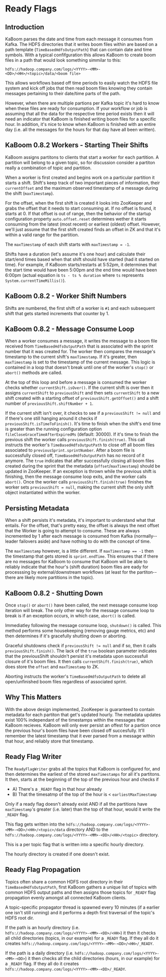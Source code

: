 # Ready Flags

## Introduction

KaBoom parses the date and time from each message it consumes from Kafka.  The HDFS directories that it writes boom files within are based on a path template (`TimeBasedHdfsOutputPath`) that can contain date and time symbols.  With a typical confifguration this allows KaBoom to create boom files in a path that would look something simmilar to this:

`hdfs://hadoop.company.com/logs/<YYYY>-<MM>-<DD>/<HH>/<topic>/data/<boom file>`

This allows workflows based off time periods to easily watch the HDFS file system and kick off jobs that then read boom files knowing they contain messages pertaining to their date/time parts of the path.

However, when there are multiple partions per Kafka topic it's hard to know when these files are ready for consumption.  If your workflow or job is assuming that all the data for the respective time period exists then it will need an indicator that KaBoom is finished writing boom files for a specific hour.   In addition, it's nice to know when KaBoom is finished with an entire day (i.e. all the messages for the hours for that day have all been written).

## KaBoom 0.8.2 Workers - Starting Their Shifts

KaBoom assigns partitons to clients that start a worker for each partition.  A partition will belong to a given topic, so for discussion consider a partiton really a combination of topic and partition.

When a worker is first created and begins work on a particular partition it starts a shift.  Shift's keep track of two important pieces of information, their `currentOffset` and the maximum observed timestamp of a message during the shift (`maxTimestamp`).  

For the offset, when the first shift is created it looks into ZooKeeper and grabs the offset that it needs to start consuming at.  If no offset is found, it starts at 0.  If that offset is out of range, then the behavior of the startup configuration property `auto.offset.reset` determines wether it starts consuming from the latest (most recent) or earliest (oldest) offset.  However, we'll just assume that the first shift created finds an offset in ZK and that it's within a valid range for the partition.

The `maxTimestamp` of each shift starts with `maxTimestamp = -1`.

Shifts have a duration (let's assume it's one hour) and calculate their start/end times based when that shift should have started (had it started on time).  For example, if KaBoom starts/restarts at 5:52pm, it determines that the start time would have been 5:00pm and the end time would have been 6:00pm (actual equation is `ts - ts % duration` where `ts` represents `System.currentTimeMillis()`).

## KaBoom 0.8.2 - Worker Shift Numbers

Shifts are numbered, the first shift of a worker is `#1` and each subsequent shift that gets started increments that counter by 1.

## KaBoom 0.8.2 - Message Consume Loop

When a worker consumes a message, it writes the message to a boom file received from `TimeBasedHdfsOutputPath` that is associated with the sprint number that it was created for.  The worker then compares the message's timestamp to the current shift's `maxTimestamp`.  If it's greater, then `maxTimestamp` is set to the timestamp of the current message.  This logic is contained in a loop that doesn't break until one of the worker's `stop()` or `abort()` methods are called.

At the top of this loop and before a message is consumed the worker checks whether `currentShift.isOver()`. If the current shift is over then it assigns `currentShift` to `previousShift` and then sets `currentShift` to a new shift created with a starting offset of `previousShift.getOffset()` and a shift number of `previousShift.shiftNumber + 1`.

If the current shift isn't over, it checks to see if a `previousShift != null`  and if there's one still hanging around it checks if `previousShift.isTimeToFinish()`.  It's time to finish when the shift's end time is greater than the running configuration option `fileCloseGraceTimeAfterExpiredMs` (default: 30000).  If it's time to finish the previous shift the worker calls `previousShift.finish(true)`.  This call instructs the worker's `TimeBasedHdfsOutputPath` to close off all boom files associated to `previousSprint.sprintNumber`.  After a boom file is successfully closed off, `TimeBasedHdfsOutputPath` has no record of it anymore.  The `true` indicates that after successfully closing all boom files created during the sprint that the metadata (`offset`/`maxTimestamp`) should be updated in ZooKeeper.  If an exception is thrown while the previous shift is finishing, then the message consume loop exits, and the worker calls `abort()`. Once the worker calls `previousShift.finish(true)` finishes the worker sets `previousShift = null`, making the current shift the only shift object instantiated within the worker.

## Persisting Metadata

When a shift persists it's metadata, it's important to understand what that entails.  For the offset, that's pretty easy, the offset is always the next offset that the Worker is going to attempt to consume.  These are always incremented by 1 after each message is consumed from Kafka (normally--leader failovers aside) and have nothing to do with the concept of time.

The `maxTimestamp` however, is a little different.  If `maxTimestamp == -1` then the timestamp that gets stored is `sprint.endTime`.  This ensures that if there are no messages for KaBoom to consume that KaBoom will be able to reliably indicate that the hour's (shift duration) boom files are eady for processsing  by external/downstream workflows (at least for the  partiton--there are likely more partitions in the topic). 

## KaBoom 0.8.2 - Shutting Down

Once `stop()` or `abort()` have been called, the next message consume loop iteration will break.  The only other way for the message consume loop to break is if an exception occurs, in which case, `abort()` is called. 

Immediatley following the message consume loop, `shutdown()` is called.  This method performs some housekeeping (removing gauge metrics, etc) and then determines if it's gracefully shutting down or aborting.

Graceful shutdowns check if `previousShift != null` and if so, then it calls `previousShift.finish()`.  The lack of the `true` boolean parameter indicates that the previousShift shouldn't persist it's metadata upon successfull closure of it's boom files.  It then calls `currentShift.finish(true)`, which does store the `offset` and `maxTimestamp` to ZK.

Aborting instructs the worker's `TimeBasedHdfsOutputPath` to delete all open/unfinished boom files regardless of associated sprint.

## Why This Matters

With the above design implemented, ZooKeeper is guaranteed to contain metadata for each partiton that get's updated hourly.  The metadata updates exist 100% independant of the timestamps within the messages that KaBoom recieves.  KaBoom will only ever persist an offest for a partion once the previous hour's boom files have been closed off succesfully.  It'll remember the latest timestamp that it ever parsed from a message within that hour, and reliably store that timestamp.

## Ready Flag Writer

The `ReadyFlagWriter` grabs all the topics that KaBoom is configured for, and then determines the earliest of the stored `maxTimestamps` for all it's partitons.   It then, starts at the beginning of the top of the previous hour and checks if 

* A) There's a `_READY` flag in that hour already
* B) That the timesatmp of the top of the hour is < `earliestMaxTimestamp`

Only if a ready flag doesn't already exist AND if all the partitions have `maxTimestamp`'s greater (i.e. later) than the top of that hour, would it write the `_READY` flag.

This flag gets written into the `hdfs://hadoop.company.com/logs/<YYYY>-<MM>-<DD>/<HH>/<topic>/data` directory AND to the `hdfs://hadoop.company.com/logs/<YYYY>-<MM>-<DD>/<HH>/<topic>` directory.

This is a per topic flag that is written into a specific hourly directory.

The hourly directory is created if one doesn't exist.

## Ready Flag Propagation

Topics often share a common HDFS root directory in their `TimeBasedHdfsOutputPath`, first KaBoom gathers a unique list of topics with common HDFS output paths and then assigns those topics for `_READY` flag propagation evenly amongst all connected KaBoom clients.

A topic-specific propagator thread is spawned every 10 minutes (if a earlier one isn't still running) and it performs a depth first traversal of the topic's HDFS root dir.  

If the path is an hourly directory (i.e. `hdfs://hadoop.company.com/logs/<YYYY>-<MM>-<DD>/<HH>`) it then it checks all child directories (topics, in our example) for a `_READY` flag.  If they all do it creates `hdfs://hadoop.company.com/logs/<YYYY>-<MM>-<DD>/<HH>/_READY`.

If the path is a daily directory (i.e. `hdfs://hadoop.company.com/logs/<YYYY>-<MM>-<DD>`) it then checks all the child directories (hours, in our example) for a `_READY` flag.  If they all do it creates `hdfs://hadoop.company.com/logs/<YYYY>-<MM>-<DD>/_READY`.